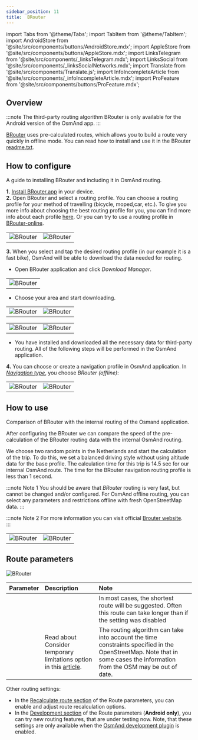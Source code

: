```yaml
---
sidebar_position: 11
title:  BRouter
---
```


import Tabs from '@theme/Tabs';
import TabItem from '@theme/TabItem';
import AndroidStore from '@site/src/components/buttons/AndroidStore.mdx';
import AppleStore from '@site/src/components/buttons/AppleStore.mdx';
import LinksTelegram from '@site/src/components/_linksTelegram.mdx';
import LinksSocial from '@site/src/components/_linksSocialNetworks.mdx';
import Translate from '@site/src/components/Translate.js';
import InfoIncompleteArticle from '@site/src/components/_infoIncompleteArticle.mdx';
import ProFeature from '@site/src/components/buttons/ProFeature.mdx';


<InfoIncompleteArticle/>


## Overview

:::note
The third-party routing algorithm BRouter is only available for the Android version of the OsmAnd app.
:::  

<!-- OsmAnd uses its own routing algorithm and resources (see the [Online routing](./online-routing.md) article for details), as well as the third-party routing engine BRouter.  -->
[BRouter](http://brouter.de/) uses pre-calculated routes, which allows you to build a route very quickly in offline mode. You can read how to install and use it in the BRouter [readme.txt](http://brouter.de/brouter/readme.txt).


## How to configure

A guide to installing BRouter and including it in OsmAnd routing.

**1.** [Install BRouter.app](https://play.google.com/store/apps/details?id=btools.routingapp) in your device.  
**2.** Open BRouter and select a routing profile. You can choose a routing profile for your method of travelling (bicycle, moped,car, etc.). To give you more info about choosing the best routing profile for you, you can find more info about each profile  [here](http://brouter.de/brouter/profiles2/). Or you can try to use a routing profile in [BRouter-online](http://brouter.de/brouter-web/).


<table class="blogimage">
    <tr>
        <td><img src={require('@site/static/img/navigation/third/prof18.jpg').default} alt="BRouter"/></td>
        <td><img src={require('@site/static/img/navigation/third/prof18a.jpg').default} alt="BRouter"/></td>
    </tr>
</table> 

**3.** When you select and tap the desired routing profile (in our example it is a fast bike), OsmAnd will be able to download the data needed for routing.
   
  - Open BRouter application and click _Download Manager_.

<table class="blogimage">
    <tr>
        <td><img src={require('@site/static/img/navigation/third/prof19.jpg').default} alt="BRouter"/></td>
    </tr>
</table> 

  - Choose your area and start downloading.

<table class="blogimage">
    <tr>
        <td><img src={require('@site/static/img/navigation/third/brouter-start-1.png').default} alt="BRouter"/></td>
        <td><img src={require('@site/static/img/navigation/third/brouter-start.png').default} alt="BRouter"/></td>
    </tr>
</table> 

<table class="blogimage">
    <tr>
        <td><img src={require('@site/static/img/navigation/third/brouter-downl.png').default} alt="BRouter"/></td>
        <td><img src={require('@site/static/img/navigation/third/brouter-update.png').default} alt="BRouter"/></td>
    </tr>
</table> 

   - You have installed and downloaded all the necessary data for third-party routing. All of the following steps will be performed in the OsmAnd application.  

**4.** You can choose or create a navigation profile in OsmAnd application. In *[Navigation type](../../personal/profiles.md#navigation-settings)*, you choose _BRouter (offline)_: *<Translate android="true" ids="shared_string_menu,configure_profile,navigation_profile,nav_type_hint,shared_string_offline,shared_string_external,routing_profile_broutrer"/>*


<table class="blogimage">
    <tr>
        <td><img src={require('@site/static/img/navigation/third/brouter-2.png').default} alt="BRouter"/></td>
        <td><img src={require('@site/static/img/navigation/third/brouter-3.png').default} alt="BRouter"/></td>
    </tr>
</table> 


## How to use

Comparison of BRouter with the internal routing of the Osmand application.

After configuring the BRouter we can compare the speed of the pre-calculation of the BRouter routing data with the internal OsmAnd routing.

We choose two random points in the Netherlands and start the calculation of the trip. To do this, we set a balanced driving style without using altitude data for the base profile. The calculation time for this trip is 14.5 sec for our internal OsmAnd route. The time for the BRouter navigation routing profile is less than 1 second.

:::note Note 1
You should be aware that *BRouter* routing is very fast, but cannot be changed and/or configured. For OsmAnd offline routing, you can select any parameters and restrictions offline with fresh OpenStreetMap data.
:::

:::note Note 2
For more information you can visit official [Brouter website](http://www.brouter.de/brouter/algorithm.html).  
:::

<table class="blogimage">
    <tr>
        <td><img src={require('@site/static/img/navigation/third/prof21.jpg').default} alt="BRouter"/></td>
        <td><img src={require('@site/static/img/navigation/third/prof21a.jpg').default} alt="BRouter"/></td>
    </tr>
</table> 


## Route parameters

![BRouter](@site/static/img/navigation/routing/BRouter_route_param.png)   

| Parameter | Description | Note |
|:------------|:---------------|:---------------|
| *<Translate android="true" ids="fast_route_mode"/>* | <Translate android="true" ids="routing_attr_short_way_description"/>  <Translate android="true" ids="fast_route_mode_descr"/> | In most cases, the shortest route will be suggested. Often this route can take longer than if the setting was disabled |
| *<Translate android="true" ids="temporary_conditional_routing"/>* |  Read about Consider temporary limitations option in this [article](./index.md#avoid-temporary-closures).   | The routing algorithm can take into account the time constraints specified in the OpenStreetMap. Note that in some cases the information from the OSM may be out of date.   |

Other routing settings:  
- In the [Recalculate route section](../setup/route-navigation.md#route-recalculation) of the Route parameters, you can enable and adjust route recalculation options.
- In the [Development section](../routing/index.md#development-settings) of the Route parameters (**Android only**), you can try new routing features, that are under testing now. Note, that these settings are only available when the [OsmAnd development plugin](../../plugins/development.md) is enabled.
